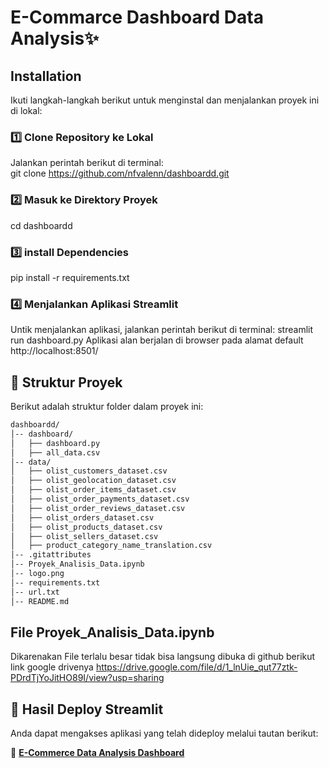 # E-Commarce Dashboard Data Analysis✨

## Installation
   Ikuti langkah-langkah berikut untuk menginstal dan menjalankan proyek ini di lokal:
   
### 1️⃣ Clone Repository ke Lokal  
   Jalankan perintah berikut di terminal:  
   git clone https://github.com/nfvalenn/dashboardd.git

### 2️⃣ Masuk ke Direktory Proyek 
   cd dashboardd
### 3️⃣ install Dependencies
   pip install -r requirements.txt
### 4️⃣ Menjalankan Aplikasi Streamlit
   Untik menjalankan aplikasi, jalankan perintah berikut di terminal:
   streamlit run dashboard.py
   Aplikasi alan berjalan di browser pada alamat default http://localhost:8501/

## 📂 Struktur Proyek  
Berikut adalah struktur folder dalam proyek ini:

```bash
dashboardd/
│-- dashboard/
│   ├── dashboard.py
│   ├── all_data.csv
│-- data/
│   ├── olist_customers_dataset.csv
│   ├── olist_geolocation_dataset.csv
│   ├── olist_order_items_dataset.csv
│   ├── olist_order_payments_dataset.csv
│   ├── olist_order_reviews_dataset.csv
│   ├── olist_orders_dataset.csv
│   ├── olist_products_dataset.csv
│   ├── olist_sellers_dataset.csv
│   ├── product_category_name_translation.csv
│-- .gitattributes
│-- Proyek_Analisis_Data.ipynb
│-- logo.png
│-- requirements.txt
│-- url.txt
│-- README.md
```

## File Proyek_Analisis_Data.ipynb
Dikarenakan File terlalu besar tidak bisa langsung dibuka di github berikut link google drivenya
https://drive.google.com/file/d/1_lnUie_qut77ztk-PDrdTjYoJitHO89I/view?usp=sharing

## 🚀 Hasil Deploy Streamlit  
Anda dapat mengakses aplikasi yang telah dideploy melalui tautan berikut:  

🔗 **[E-Commerce Data Analysis Dashboard](https://e-commerce-visualisasi-data-dengan-python.streamlit.app/)**  
